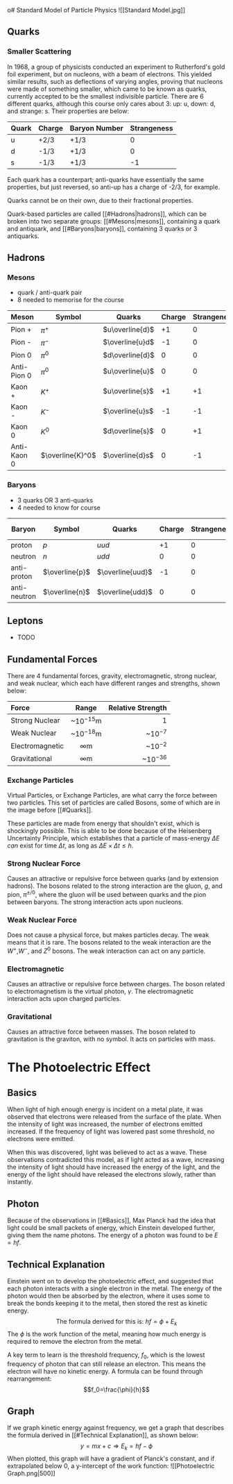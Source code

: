 o# Standard Model of Particle Physics
![[Standard Model.jpg]]
## Quarks
### Smaller Scattering
In 1968, a group of physicists conducted an experiment to Rutherford's gold foil experiment, but on nucleons, with a beam of electrons. This yielded similar results, such as deflections of varying angles, proving that nucleons were made of something smaller, which came to be known as quarks, currently accepted to be the smallest indivisible particle.
There are 6 different quarks, although this course only cares about 3:
up: u, down: d, and strange: s. Their properties are below:

Quark|Charge|Baryon Number|Strangeness
---|---|---|---
u|+2/3|+1/3|0
d|-1/3|+1/3|0
s|-1/3|+1/3|-1
Each quark has a counterpart; anti-quarks have essentially the same properties, but just reversed, so anti-up has a charge of -2/3, for example.

Quarks cannot be on their own, due to their fractional properties. 

Quark-based particles are called [[#Hadrons|hadrons]], which can be broken into two separate groups: [[#Mesons|mesons]], containing a quark and antiquark, and [[#Baryons|baryons]], containing 3 quarks or 3 antiquarks.

## Hadrons
### Mesons
- quark / anti-quark pair
- 8 needed to memorise for the course

Meson|Symbol|Quarks|Charge|Strangeness
---|---|---|---|---
Pion +|$\pi^+$|$u\overline{d}$|+1|0
Pion -|$\pi^-$|$\overline{u}d$|-1|0
Pion 0|$\pi^0$|$d\overline{d}$|0|0
Anti-Pion 0|$\pi^0$|$u\overline{u}$|0|0
Kaon +|$K^+$|$u\overline{s}$|+1|+1
Kaon -|$K^-$|$\overline{u}s$|-1|-1
Kaon 0|$K^0$|$d\overline{s}$|0|+1
Anti-Kaon 0|$\overline{K}^0$|$\overline{d}s$|0|-1

### Baryons
- 3 quarks OR 3 anti-quarks
- 4 needed to know for course

Baryon|Symbol|Quarks|Charge|Strangeness|Baryon Number
---|---|---|---|---|---
proton|$p$|$uud$|+1|0|+1
neutron|$n$|$udd$|0|0|+1
anti-proton|$\overline{p}$|$\overline{uud}$|-1|0|-1
anti-neutron|$\overline{n}$|$\overline{udd}$|0|0|-1
## Leptons
- TODO
## Fundamental Forces
There are 4 fundamental forces, gravity, electromagnetic, strong nuclear, and weak nuclear, which each have different ranges and strengths, shown below:

Force|Range|Relative Strength
:---|:---:|---:
Strong Nuclear|~$10^{-15}$m|$1$
Weak Nuclear|~$10^{-18}$m|~$10^{-7}$
Electromagnetic|$\infty$m|~$10^{-2}$
Gravitational|$\infty$m|~$10^{-36}$
### Exchange Particles
Virtual Particles, or Exchange Particles, are what carry the force between two particles. This set of particles are called Bosons, some of which are in the image before [[#Quarks]].

These particles are made from energy that shouldn't exist, which is shockingly possible. This is able to be done because of the Heisenberg Uncertainty Principle, which establishes that a particle of mass-energy $\Delta E$ _can_ exist for time $\Delta t$, as long as $\Delta E\times\Delta t \leq h$.

### Strong Nuclear Force
Causes an attractive or repulsive force between quarks (and by extension hadrons). The bosons related to the strong interaction are the gluon, $g$, and pion, $\pi^{\pm/0}$, where the gluon will be used between quarks and the pion between baryons. The strong interaction acts upon nucleons.

### Weak Nuclear Force
Does not cause a physical force, but makes particles decay. The weak means that it is rare. The bosons related to the weak interaction are the $W^+$,$W^-$, and $Z^0$ bosons. The weak interaction can act on any particle.

### Electromagnetic
Causes an attractive or repulsive force between charges. The boson related to electromagnetism is the virtual photon, $\gamma$. The electromagnetic interaction acts upon charged particles.

### Gravitational
Causes an attractive force between masses. The boson related to gravitation is the graviton, with no symbol. It acts on particles with mass.


# The Photoelectric Effect
## Basics
When light of high enough energy is incident on a metal plate, it was observed that electrons were released from the surface of the plate. When the intensity of light was increased, the number of electrons emitted increased. If the frequency of light was lowered past some threshold, no electrons were emitted.

When this was discovered, light was believed to act as a wave. These observations contradicted this model, as if light acted as a wave, increasing the intensity of light should have increased the energy of the light, and the energy of the light should have released the electrons slowly, rather than instantly.

## Photon
Because of the observations in [[#Basics]], Max Planck had the idea that light could be small packets of energy, which Einstein developed further, giving them the name photons. The energy of a photon was found to be $E=hf$.

## Technical Explanation
Einstein went on to develop the photoelectric effect, and suggested that each photon interacts with a single electron in the metal. The energy of the photon would then be absorbed by the electron, where it uses some to break the bonds keeping it to the metal, then stored the rest as kinetic energy.
$$\text{The formula derived for this is: }hf=\phi+E_k$$
The $\phi$ is the work function of the metal, meaning how much energy is required to remove the electron from the metal.

A key term to learn is the threshold frequency, $f_0$, which is the lowest frequency of photon that can still release an electron. This means the electron will have no kinetic energy. A formula can be found through rearrangement: $$f_0=\frac{\phi}{h}$$
## Graph
If we graph kinetic energy against frequency, we get a graph that describes the formula derived in [[#Technical Explanation]], as shown below: $$y=mx+c \Rightarrow E_k=hf-\phi$$
When plotted, this graph will have a gradient of Planck's constant, and if extrapolated below 0, a y-intercept of the work function: ![[Photoelectric Graph.png|500]]



